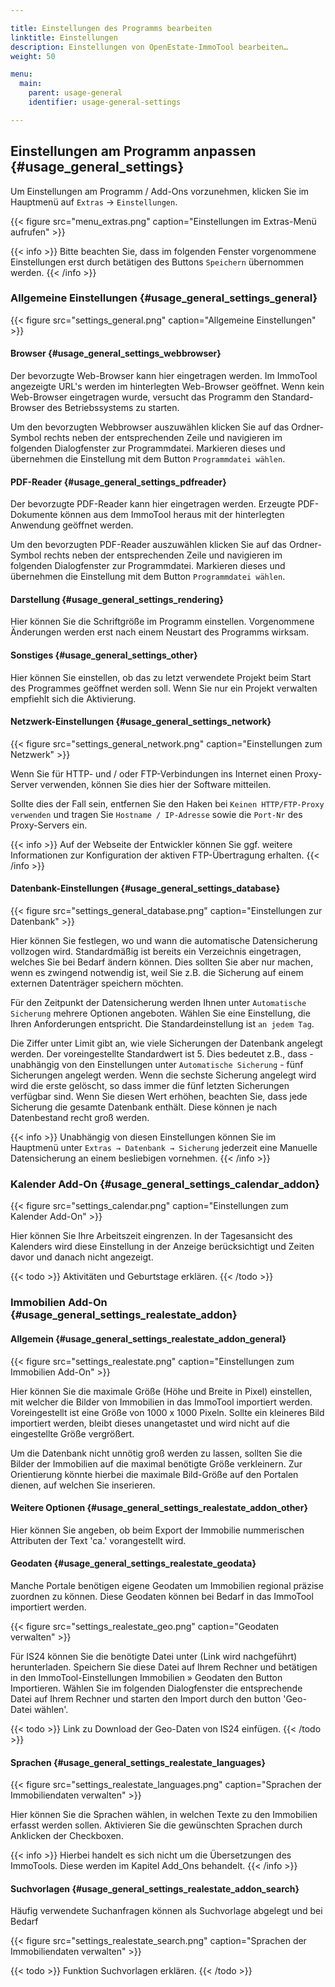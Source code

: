 ```yaml
---

title: Einstellungen des Programms bearbeiten
linktitle: Einstellungen
description: Einstellungen von OpenEstate-ImmoTool bearbeiten…
weight: 50

menu:
  main:
    parent: usage-general
    identifier: usage-general-settings

---
```


## Einstellungen am Programm anpassen {#usage_general_settings}

Um Einstellungen am Programm / Add-Ons vorzunehmen, klicken Sie im Hauptmenü auf `Extras` → `Einstellungen`.

{{< figure src="menu_extras.png" caption="Einstellungen im Extras-Menü aufrufen" >}}

{{< info >}}
Bitte beachten Sie, dass im folgenden Fenster vorgenommene Einstellungen erst durch betätigen des Buttons `Speichern` übernommen werden.
{{< /info >}}


### Allgemeine Einstellungen {#usage_general_settings_general}

{{< figure src="settings_general.png" caption="Allgemeine Einstellungen" >}}


#### Browser {#usage_general_settings_webbrowser}

Der bevorzugte Web-Browser kann hier eingetragen werden. Im ImmoTool angezeigte URL's werden im hinterlegten Web-Browser geöffnet. Wenn kein Web-Browser eingetragen wurde, versucht das Programm den Standard-Browser des Betriebssystems zu starten.

Um den bevorzugten Webbrowser auszuwählen klicken Sie auf das Ordner-Symbol rechts neben der entsprechenden Zeile und navigieren im folgenden Dialogfenster zur Programmdatei. Markieren dieses und übernehmen die Einstellung mit dem Button `Programmdatei wählen`.


#### PDF-Reader {#usage_general_settings_pdfreader}

Der bevorzugte PDF-Reader kann hier eingetragen werden. Erzeugte PDF-Dokumente können aus dem ImmoTool heraus mit der hinterlegten Anwendung geöffnet werden.

Um den bevorzugten PDF-Reader auszuwählen klicken Sie auf das Ordner-Symbol rechts neben der entsprechenden Zeile und navigieren im folgenden Dialogfenster zur Programmdatei. Markieren dieses und übernehmen die Einstellung mit dem Button `Programmdatei wählen`.


#### Darstellung {#usage_general_settings_rendering}

Hier können Sie die Schriftgröße im Programm einstellen. Vorgenommene Änderungen werden erst nach einem Neustart des Programms wirksam.


#### Sonstiges {#usage_general_settings_other}

Hier können Sie einstellen, ob das zu letzt verwendete Projekt beim Start des Programmes geöffnet werden soll. Wenn Sie nur ein Projekt verwalten empfiehlt sich die Aktivierung.


#### Netzwerk-Einstellungen {#usage_general_settings_network}

{{< figure src="settings_general_network.png" caption="Einstellungen zum Netzwerk" >}}

Wenn Sie für HTTP- und / oder FTP-Verbindungen ins Internet einen Proxy-Server verwenden, können Sie dies hier der Software mitteilen.

Sollte dies der Fall sein, entfernen Sie den Haken bei `Keinen HTTP/FTP-Proxy verwenden` und tragen Sie `Hostname / IP-Adresse` sowie die `Port-Nr` des Proxy-Servers ein.

{{< info >}}
Auf der Webseite der Entwickler können Sie ggf. weitere Informationen zur Konfiguration der aktiven FTP-Übertragung erhalten.
{{< /info >}}


#### Datenbank-Einstellungen {#usage_general_settings_database}

{{< figure src="settings_general_database.png" caption="Einstellungen zur Datenbank" >}}

Hier können Sie festlegen, wo und wann die automatische Datensicherung vollzogen wird. Standardmäßig ist bereits ein Verzeichnis eingetragen, welches Sie bei Bedarf ändern können. Dies sollten Sie aber nur machen, wenn es zwingend notwendig ist, weil Sie z.B. die Sicherung auf einem externen Datenträger speichern möchten.

Für den Zeitpunkt der Datensicherung werden Ihnen unter `Automatische Sicherung` mehrere Optionen angeboten. Wählen Sie eine Einstellung, die Ihren Anforderungen entspricht. Die Standardeinstellung ist `an jedem Tag`.

Die Ziffer unter Limit gibt an, wie viele Sicherungen der Datenbank angelegt werden. Der voreingestellte Standardwert ist 5. Dies bedeutet z.B., dass - unabhängig von den Einstellungen unter `Automatische Sicherung` - fünf Sicherungen angelegt werden. Wenn die sechste Sicherung angelegt wird wird die erste gelöscht, so dass immer die fünf letzten Sicherungen verfügbar sind.
Wenn Sie diesen Wert erhöhen, beachten Sie, dass jede Sicherung die gesamte Datenbank enthält. Diese können je nach Datenbestand recht groß werden.

{{< info >}}
Unabhängig von diesen Einstellungen können Sie im Hauptmenü unter `Extras → Datenbank → Sicherung` jederzeit eine Manuelle Datensicherung an einem besliebigen vornehmen.
{{< /info >}}


### Kalender Add-On {#usage_general_settings_calendar_addon}

{{< figure src="settings_calendar.png" caption="Einstellungen zum Kalender Add-On" >}}

Hier können Sie Ihre Arbeitszeit eingrenzen. In der Tagesansicht des Kalenders wird diese Einstellung in der Anzeige berücksichtigt und Zeiten davor und danach nicht angezeigt.

{{< todo >}}
Aktivitäten und Geburtstage erklären.
{{< /todo >}}


### Immobilien Add-On {#usage_general_settings_realestate_addon}


#### Allgemein {#usage_general_settings_realestate_addon_general}

{{< figure src="settings_realestate.png" caption="Einstellungen zum Immobilien Add-On" >}}

Hier können Sie die maximale Größe (Höhe und Breite in Pixel) einstellen, mit welcher die Bilder von Immobilien in das ImmoTool importiert werden. Voreingestellt ist eine Größe von 1000 x 1000 Pixeln. Sollte ein kleineres Bild importiert werden, bleibt dieses unangetastet und wird nicht auf die eingestellte Größe vergrößert.

Um die Datenbank nicht unnötig groß werden zu lassen, sollten Sie die Bilder der Immobilien auf die maximal benötigte Größe verkleinern. Zur Orientierung könnte hierbei die maximale Bild-Größe auf den Portalen dienen, auf welchen Sie inserieren.


#### Weitere Optionen {#usage_general_settings_realestate_addon_other}

Hier können Sie angeben, ob beim Export der Immobilie nummerischen Attributen der Text 'ca.' vorangestellt wird.


#### Geodaten {#usage_general_settings_realestate_geodata}

Manche Portale benötigen eigene Geodaten um Immobilien regional präzise zuordnen zu können. Diese Geodaten können bei Bedarf in das ImmoTool importiert werden.

{{< figure src="settings_realestate_geo.png" caption="Geodaten verwalten" >}}

Für IS24 können Sie die benötigte Datei unter (Link wird nachgeführt) herunterladen. Speichern Sie diese Datei auf Ihrem Rechner und betätigen in den ImmoTool-Einstellungen Immobilien » Geodaten den Button Importieren. Wählen Sie im folgenden Dialogfenster die entsprechende Datei auf Ihrem Rechner und starten den Import durch den button 'Geo-Datei wählen'.

{{< todo >}}
Link zu Download der Geo-Daten von IS24 einfügen.
{{< /todo >}}


#### Sprachen {#usage_general_settings_realestate_languages}

{{< figure src="settings_realestate_languages.png" caption="Sprachen der Immobiliendaten verwalten" >}}

Hier können Sie die Sprachen wählen, in welchen Texte zu den Immobilien erfasst werden sollen. Aktivieren Sie die gewünschten Sprachen durch Anklicken der Checkboxen.

{{< info >}}
Hierbei handelt es sich nicht um die Übersetzungen des ImmoTools. Diese werden im Kapitel Add_Ons behandelt.
{{< /info >}}


#### Suchvorlagen {#usage_general_settings_realestate_addon_search}

Häufig verwendete Suchanfragen können als Suchvorlage abgelegt und bei Bedarf 

{{< figure src="settings_realestate_search.png" caption="Sprachen der Immobiliendaten verwalten" >}}


{{< todo >}}
Funktion Suchvorlagen erklären.
{{< /todo >}}


